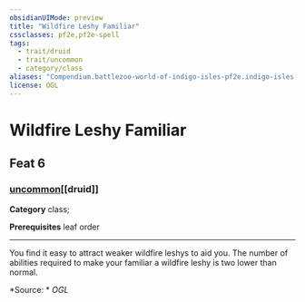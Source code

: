 ```yaml
---
obsidianUIMode: preview
title: "Wildfire Leshy Familiar"
cssclasses: pf2e,pf2e-spell
tags:
  - trait/druid
  - trait/uncommon
  - category/class
aliases: "Compendium.battlezoo-world-of-indigo-isles-pf2e.indigo-isles-feats.Item.HlmhsX5sRusximDN"
license: OGL
---
```

# Wildfire Leshy Familiar
## Feat 6
### [uncommon](uncommon "Uncommon Rarity Trait")[[druid]]

**Category** class; 



**Prerequisites** leaf order
* * *
You find it easy to attract weaker wildfire leshys to aid you. The number of abilities required to make your familiar a wildfire leshy is two lower than normal.

*Source: *
*OGL*